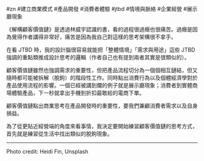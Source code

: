 #zn #建立商業模式 #產品開發 #消費者體驗 #jtbd #情境與脈絡 #企業經營 #展示廳現象

《解構顧客價值鏈》是透過林威宇認識的書，看的過程很過癮也很痛苦。過癮是因為覺得作者講得非常好，痛苦是因為我自己對這樣的思考架構很不拿手。

在看 JTBD 時，我的設計腦很容易就能把「整體情境」「需求與用途」這些 JTBD 強調的重點類推成設計思考的邏輯（作者自己也有提到兩者其實是很類似的）。

顧客價值鏈雖然也強調需求的重要性，但把產品流程切分為一個個相互鏈結，但又隨時都可能被拆解（脫鉤）的階段性工作。同時點出消費行為以及個體經濟學對於產品使用流程的影響。一個已經被講到爛的例子就是展示廳現象；消費者到實體商場體驗產品，下一秒就拿出手機到折扣最敢給的電商下單。

顧客價值鏈點出商業思考在產品開發時的重要性，要我們兼顧消費者需求以及自身損益。

為了從更貼近經營端的角度來看事情，我決定要開始練習顧客價值鏈的思考方式，首先就是練習從生活中找出類似的脫鉤現象。

---

Photo credit: Heidi Fin, Unsplash
